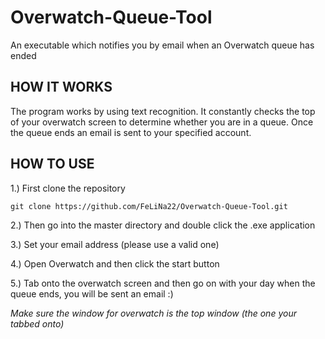 # Overwatch-Queue-Tool
An executable which notifies you by email when an Overwatch queue has ended

## HOW IT WORKS

The program works by using text recognition.
It constantly checks the top of your overwatch screen to determine whether you are in a queue.
Once the queue ends an email is sent to your specified account.  

## HOW TO USE

1.) First clone the repository
        
    git clone https://github.com/FeLiNa22/Overwatch-Queue-Tool.git

2.) Then go into the master directory and double click the .exe application

3.) Set your email address (please use a valid one)

4.) Open Overwatch and then click the start button

5.) Tab onto the overwatch screen and then go on with your day
    when the queue ends,  you will be sent an email :)
    
  *Make sure the window for overwatch is the top window (the one your tabbed onto)*

